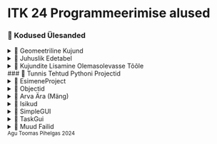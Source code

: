 # ITK 24 Programmeerimise alused 
### 📂 Kodused Ülesanded
<details>
<summary>📂 Geomeetriline Kujund</summary>

- 📄 [`geomeetrilineKujund.py`](pyÜlesanded/geomeetrilineKujund.py)
</details>
<details>
<summary>📂 Juhuslik Edetabel</summary>
- 📄 [`juhuslikEdetabel_AguToomasPihelgas.py`](pyÜlesanded/juhuslikEdetabel_AguToomasPihelgas.py)
  - 📄 [`Eesnimed.csv`](pyÜlesanded/Eesnimed.csv)
  - 📄 [`result.txt`](pyÜlesanded/result.txt)
</details>
<details>
<summary>📂 Kujundite Lisamine Olemasolevasse Tõõle</summary>

- 📄 [`app.py`](taskGui/app.py)
- 📄 [`TaskGUI.py`](taskGui/taskGUI.py)
- 📄 [`Circle.py`](taskGui/Circle.py)
- 📄 [`Rectangle.py`](taskGui/Rectangle.py)
- 📄 [`Cone.py`](taskGui/Cone.py)
- 📄 [`Cylinder.py`](taskGui/Cylinder.py)
- 📄 [`Triangle.py`](taskGui/Triangle.py)
</details>
### 📂 Tunnis Tehtud Pythoni Projectid
<details>
<summary>📂 EsimeneProject</summary>

📂 Esimene Päev

- 📄 [`esimene.py`](EsimeneProject/1paev/esimene.py)
- 📄 [`importid.py`](EsimeneProject/1paev/importid.py)
- 📄 [`kordused.py`](EsimeneProject/1paev/kordused.py)
- 📄 [`listid.py`](EsimeneProject/1paev/listid.py)
- 📄 [`ring.py`](EsimeneProject/1paev/ring.py)


📂 Teine Päev

- 📄 [`Create-MyCSV-s.csv`](EsimeneProject/2paev/Create-MyCSV-s.csv)
- 📄 [`Create-MyCSV-v.csv`](EsimeneProject/2paev/Create-MyCSV-v.csv)
- 📄 [`CreateCSV.txt`](EsimeneProject/2paev/CreateCSV.txt)
- 📄 [`Persons.csv`](EsimeneProject/2paev/Persons.csv)
- 📄 [`PersonsAccounts.csv`](EsimeneProject/2paev/PersonsAccounts.csv)
- 📄 [`PersonsAccountsV2.csv`](EsimeneProject/2paev/PersonsAccountsV2.csv)
- 📄 [`createFile.py`](EsimeneProject/2paev/createFile.py)
- 📄 [`funktsioonid.py`](EsimeneProject/2paev/funktsioonid.py)
- 📄 [`personsV1.py`](EsimeneProject/2paev/personsV1.py)
- 📄 [`personsV2.py`](EsimeneProject/2paev/personsV2.py)
- 📄 [`readMycsvfilev1.py`](EsimeneProject/2paev/readMycsvfilev1.py)
- 📄 [`readMycsvfilev2.py`](EsimeneProject/2paev/readMycsvfilev2.py)
- 📄 [`readMycsvfilev3.py`](EsimeneProject/2paev/readMycsvfilev3.py)
- 📄 [`readMycsvfilev4.py`](EsimeneProject/2paev/readMycsvfilev4.py)
- 📄 [`searchInPersonV1.py`](EsimeneProject/2paev/searchInPersonV1.py)
- 📄 [`searchInPersonV2.py`](EsimeneProject/2paev/searchInPersonV2.py)
- 📄 [`task.py`](EsimeneProject/2paev/task.py)

</details>

<details>
<summary>📂 Objectid</summary>

- 📄 [`Circle.py`](Objectid/Circle.py)
- 📄 [`Rectangle.py`](Objectid/Rectangle.py)
- 📄 [`app.py`](Objectid/app.py)

</details>

<details>
<summary>📂 Arva Ära (Mäng)</summary>

- 📄 [`Model.py`](arvaAra/Model.py)
- 📄 [`app.py`](arvaAra/app.py)
  - 📄 [`result.py`](arvaAra/result.py)
- 📄 [`Leaderboard.py`](arvaAra/Leaderboard.py)

</details>

<details>
<summary>📂 Isikud</summary>

- 📄 [`main.py`](Isikud/main.py)
- 📄 [`Person.py`](Isikud/Person.py)

</details>

<details>
<summary>📂 SimpleGUI</summary>

- 📄 [`app.py`](SimpleGUI/app.py)

</details>

<details>
<summary>📂 TaskGui</summary>

- 📄 [`app.py`](taskGui/app.py)
- 📄 [`TaskGUI.py`](taskGui/taskGUI.py)
- 📄 [`Circle.py`](taskGui/Circle.py)
- 📄 [`Rectangle.py`](taskGui/Rectangle.py)

</details>

<details>
<summary>📂 Muud Failid</summary>

- 📄 [`LICENSE`](LICENSE)  
- 📄 [`README.md`](README.md)  
- 📄 [`gitignore`](.gitignore)

</details>
 <sup>Agu Toomas Pihelgas 2024</sup>


